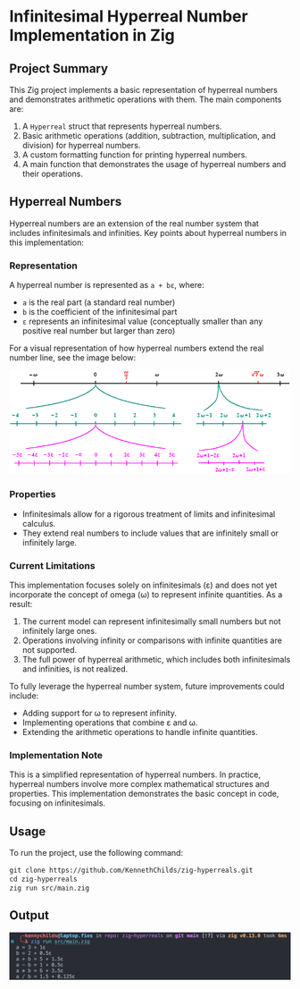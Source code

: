 # Infinitesimal Hyperreal Number Implementation in Zig

## Project Summary

This Zig project implements a basic representation of hyperreal numbers and demonstrates arithmetic operations with them. The main components are:

1. A `Hyperreal` struct that represents hyperreal numbers.
2. Basic arithmetic operations (addition, subtraction, multiplication, and division) for hyperreal numbers.
3. A custom formatting function for printing hyperreal numbers.
4. A main function that demonstrates the usage of hyperreal numbers and their operations.

## Hyperreal Numbers

Hyperreal numbers are an extension of the real number system that includes infinitesimals and infinities. Key points about hyperreal numbers in this implementation:

### Representation

A hyperreal number is represented as `a + bε`, where:
- `a` is the real part (a standard real number)
- `b` is the coefficient of the infinitesimal part
- `ε` represents an infinitesimal value (conceptually smaller than any positive real number but larger than zero)

For a visual representation of how hyperreal numbers extend the real number line, see the image below:

![Hyperreal Number Line](misc/hyperreal_numberline.png)

### Properties

- Infinitesimals allow for a rigorous treatment of limits and infinitesimal calculus.
- They extend real numbers to include values that are infinitely small or infinitely large.

### Current Limitations

This implementation focuses solely on infinitesimals (ε) and does not yet incorporate the concept of omega (ω) to represent infinite quantities. As a result:

1. The current model can represent infinitesimally small numbers but not infinitely large ones.
2. Operations involving infinity or comparisons with infinite quantities are not supported.
3. The full power of hyperreal arithmetic, which includes both infinitesimals and infinities, is not realized.

To fully leverage the hyperreal number system, future improvements could include:
- Adding support for ω to represent infinity.
- Implementing operations that combine ε and ω.
- Extending the arithmetic operations to handle infinite quantities.

### Implementation Note

This is a simplified representation of hyperreal numbers. In practice, hyperreal numbers involve more complex mathematical structures and properties. This implementation demonstrates the basic concept in code, focusing on infinitesimals.

## Usage

To run the project, use the following command:

```
git clone https://github.com/KennethChilds/zig-hyperreals.git
cd zig-hyperreals
zig run src/main.zig
```

## Output

![Output of `zig run src/main.zig`](misc/output.png)